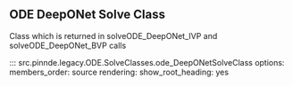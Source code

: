 ODE DeepONet Solve Class
----------------

Class which is returned in solveODE_DeepONet_IVP and solveODE_DeepONet_BVP calls

::: src.pinnde.legacy.ODE.SolveClasses.ode_DeepONetSolveClass
    options:
        members_order: source
    rendering:
      show_root_heading: yes